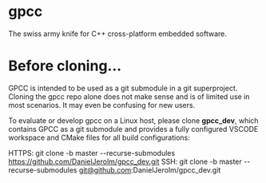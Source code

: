 # gpcc
The swiss army knife for C++ cross-platform embedded software.

# Before cloning...
GPCC is intended to be used as a git submodule in a git superproject. Cloning the gpcc repo alone does not make sense
and is of limited use in most scenarios. It may even be confusing for new users.

To evaluate or develop gpcc on a Linux host, please clone __gpcc_dev__, which contains GPCC as a git submodule and
provides a fully configured VSCODE workspace and CMake files for all build configurations:

HTTPS: git clone -b master --recurse-submodules https://github.com/DanielJerolm/gpcc_dev.git
SSH: git clone -b master --recurse-submodules git@github.com:DanielJerolm/gpcc_dev.git
